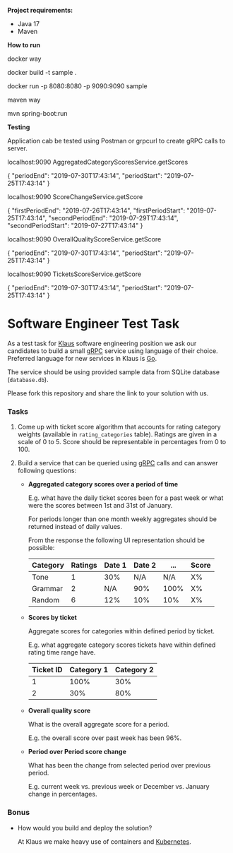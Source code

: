 **Project requirements:**

* Java 17
* Maven

**How to run**

docker way

docker build -t sample .

docker run -p 8080:8080 -p 9090:9090 sample

maven way

mvn spring-boot:run

**Testing**

Application cab be tested using Postman or grpcurl to create gRPC calls to server.

localhost:9090 AggregatedCategoryScoresService.getScores

{
    "periodEnd": "2019-07-30T17:43:14",
    "periodStart": "2019-07-25T17:43:14"
}

localhost:9090 ScoreChangeService.getScore

{
    "firstPeriodEnd": "2019-07-26T17:43:14",
    "firstPeriodStart": "2019-07-25T17:43:14",
    "secondPeriodEnd": "2019-07-29T17:43:14",
    "secondPeriodStart": "2019-07-27T17:43:14"
}

localhost:9090 OverallQualityScoreService.getScore

{
    "periodEnd": "2019-07-30T17:43:14",
    "periodStart": "2019-07-25T17:43:14"
}

localhost:9090 TicketsScoreService.getScore

{
    "periodEnd": "2019-07-30T17:43:14",
    "periodStart": "2019-07-25T17:43:14"
}






# Software Engineer Test Task

As a test task for [Klaus](https://www.klausapp.com) software engineering position we ask our candidates to build a small [gRPC](https://grpc.io) service using language of their choice. Preferred language for new services in Klaus is [Go](https://golang.org).

The service should be using provided sample data from SQLite database (`database.db`).

Please fork this repository and share the link to your solution with us.

### Tasks

1. Come up with ticket score algorithm that accounts for rating category weights (available in `rating_categories` table). Ratings are given in a scale of 0 to 5. Score should be representable in percentages from 0 to 100. 

2. Build a service that can be queried using [gRPC](https://grpc.io/docs/tutorials/basic/go/) calls and can answer following questions:

    * **Aggregated category scores over a period of time**
    
        E.g. what have the daily ticket scores been for a past week or what were the scores between 1st and 31st of January.

        For periods longer than one month weekly aggregates should be returned instead of daily values.

        From the response the following UI representation should be possible:

        | Category | Ratings | Date 1 | Date 2 | ... | Score |
        |----|----|----|----|----|----|
        | Tone | 1 | 30% | N/A | N/A | X% |
        | Grammar | 2 | N/A | 90% | 100% | X% |
        | Random | 6 | 12% | 10% | 10% | X% |

    * **Scores by ticket**

        Aggregate scores for categories within defined period by ticket.

        E.g. what aggregate category scores tickets have within defined rating time range have.

        | Ticket ID | Category 1 | Category 2 |
        |----|----|----|
        | 1   |  100%  |  30%  |
        | 2   |  30%  |  80%  |

    * **Overall quality score**

        What is the overall aggregate score for a period.

        E.g. the overall score over past week has been 96%.

    * **Period over Period score change**

        What has been the change from selected period over previous period.

        E.g. current week vs. previous week or December vs. January change in percentages.


### Bonus

* How would you build and deploy the solution?

    At Klaus we make heavy use of containers and [Kubernetes](https://kubernetes.io).
